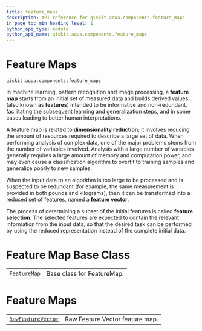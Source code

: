```yaml
---
title: feature_maps
description: API reference for qiskit.aqua.components.feature_maps
in_page_toc_min_heading_level: 1
python_api_type: module
python_api_name: qiskit.aqua.components.feature_maps
---
```


<span id="module-qiskit.aqua.components.feature_maps" />

<span id="qiskit-aqua-components-feature-maps" />

<span id="feature-maps-qiskit-aqua-components-feature-maps" />

# Feature Maps

<span id="module-qiskit.aqua.components.feature_maps" />

`qiskit.aqua.components.feature_maps`

In machine learning, pattern recognition and image processing, a **feature map** starts from an initial set of measured data and builds derived values (also known as **features**) intended to be informative and non-redundant, facilitating the subsequent learning and generalization steps, and in some cases leading to better human interpretations.

A feature map is related to **dimensionality reduction**; it involves reducing the amount of resources required to describe a large set of data. When performing analysis of complex data, one of the major problems stems from the number of variables involved. Analysis with a large number of variables generally requires a large amount of memory and computation power, and may even cause a classification algorithm to overfit to training samples and generalize poorly to new samples.

When the input data to an algorithm is too large to be processed and is suspected to be redundant (for example, the same measurement is provided in both pounds and kilograms), then it can be transformed into a reduced set of features, named a **feature vector**.

The process of determining a subset of the initial features is called **feature selection**. The selected features are expected to contain the relevant information from the input data, so that the desired task can be performed by using the reduced representation instead of the complete initial data.

# Feature Map Base Class

|                                                                                                                                                                |                            |
| -------------------------------------------------------------------------------------------------------------------------------------------------------------- | -------------------------- |
| [`FeatureMap`](qiskit.aqua.components.feature_maps.FeatureMap#qiskit.aqua.components.feature_maps.FeatureMap "qiskit.aqua.components.feature_maps.FeatureMap") | Base class for FeatureMap. |

# Feature Maps

|                                                                                                                                                                                        |                                 |
| -------------------------------------------------------------------------------------------------------------------------------------------------------------------------------------- | ------------------------------- |
| [`RawFeatureVector`](qiskit.aqua.components.feature_maps.RawFeatureVector#qiskit.aqua.components.feature_maps.RawFeatureVector "qiskit.aqua.components.feature_maps.RawFeatureVector") | Raw Feature Vector feature map. |

